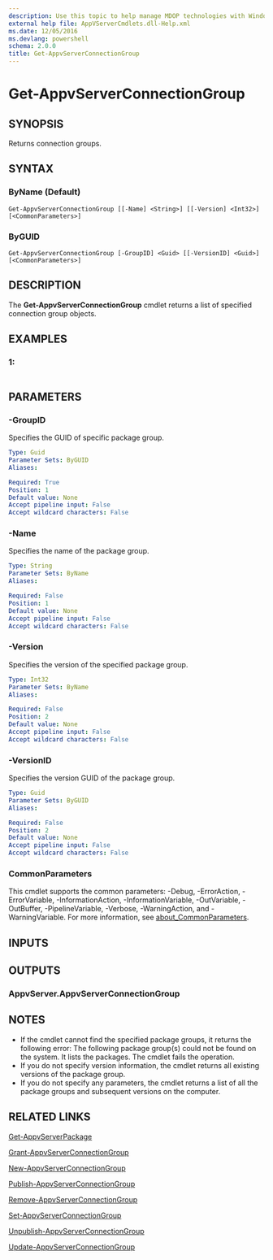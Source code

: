 ```yaml
---
description: Use this topic to help manage MDOP technologies with Windows PowerShell.
external help file: AppVServerCmdlets.dll-Help.xml
ms.date: 12/05/2016
ms.devlang: powershell
schema: 2.0.0
title: Get-AppvServerConnectionGroup
---
```


# Get-AppvServerConnectionGroup

## SYNOPSIS
Returns connection groups.

## SYNTAX

### ByName (Default)
```
Get-AppvServerConnectionGroup [[-Name] <String>] [[-Version] <Int32>] [<CommonParameters>]
```

### ByGUID
```
Get-AppvServerConnectionGroup [-GroupID] <Guid> [[-VersionID] <Guid>] [<CommonParameters>]
```

## DESCRIPTION
The **Get-AppvServerConnectionGroup** cmdlet returns a list of specified connection group objects.

## EXAMPLES

### 1:
```

```

## PARAMETERS

### -GroupID
Specifies the GUID of specific package group.

```yaml
Type: Guid
Parameter Sets: ByGUID
Aliases: 

Required: True
Position: 1
Default value: None
Accept pipeline input: False
Accept wildcard characters: False
```

### -Name
Specifies the name of the package group.

```yaml
Type: String
Parameter Sets: ByName
Aliases: 

Required: False
Position: 1
Default value: None
Accept pipeline input: False
Accept wildcard characters: False
```

### -Version
Specifies the version of the specified package group.

```yaml
Type: Int32
Parameter Sets: ByName
Aliases: 

Required: False
Position: 2
Default value: None
Accept pipeline input: False
Accept wildcard characters: False
```

### -VersionID
Specifies the version GUID of the package group.

```yaml
Type: Guid
Parameter Sets: ByGUID
Aliases: 

Required: False
Position: 2
Default value: None
Accept pipeline input: False
Accept wildcard characters: False
```

### CommonParameters
This cmdlet supports the common parameters: -Debug, -ErrorAction, -ErrorVariable, -InformationAction, -InformationVariable, -OutVariable, -OutBuffer, -PipelineVariable, -Verbose, -WarningAction, and -WarningVariable. For more information, see [about_CommonParameters](https://go.microsoft.com/fwlink/?LinkID=113216).

## INPUTS

## OUTPUTS

### AppvServer.AppvServerConnectionGroup

## NOTES
* If the cmdlet cannot find the specified package groups, it returns the following error: The following package group(s) could not be found on the system.  It lists the packages.  The cmdlet fails the operation.
* If you do not specify version information, the cmdlet returns all existing versions of the package group.
* If you do not specify any parameters, the cmdlet returns a list of all the package groups and subsequent versions on the computer.

## RELATED LINKS

[Get-AppvServerPackage](./Get-AppvServerPackage.md)

[Grant-AppvServerConnectionGroup](./Grant-AppvServerConnectionGroup.md)

[New-AppvServerConnectionGroup](./New-AppvServerConnectionGroup.md)

[Publish-AppvServerConnectionGroup](./Publish-AppvServerConnectionGroup.md)

[Remove-AppvServerConnectionGroup](./Remove-AppvServerConnectionGroup.md)

[Set-AppvServerConnectionGroup](./Set-AppvServerConnectionGroup.md)

[Unpublish-AppvServerConnectionGroup](./Unpublish-AppvServerConnectionGroup.md)

[Update-AppvServerConnectionGroup](./Update-AppvServerConnectionGroup.md)


